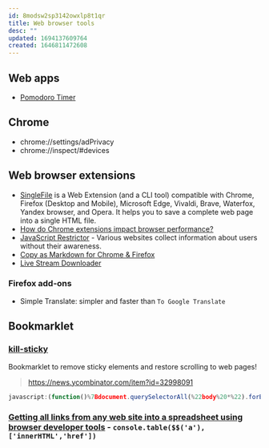 ```yaml
---
id: 8modsw2sp3142owxlp8t1qr
title: Web browser tools
desc: ""
updated: 1694137609764
created: 1646811472608
---
```


## Web apps

- [Pomodoro Timer](https://pomodorotimer.online/)

## Chrome

- chrome://settings/adPrivacy
- chrome://inspect/#devices

## Web browser extensions

- [SingleFile](https://github.com/gildas-lormeau/SingleFile) is a Web Extension (and a CLI tool) compatible with Chrome, Firefox (Desktop and Mobile), Microsoft Edge, Vivaldi, Brave, Waterfox, Yandex browser, and Opera. It helps you to save a complete web page into a single HTML file.
- [How do Chrome extensions impact browser performance?](https://www.debugbear.com/blog/chrome-extension-performance-2021)
- [JavaScript Restrictor](https://polcak.github.io/jsrestrictor/) - Various websites collect information about users without their awareness.
- [Copy as Markdown for Chrome & Firefox](https://github.com/yorkxin/copy-as-markdown)
- [Live Stream Downloader](https://chrome.google.com/webstore/detail/live-stream-downloader/looepbdllpjgdmkpdcdffhdbmpbcfekj)

### Firefox add-ons

- Simple Translate: simpler and faster than `To Google Translate`

## Bookmarklet

### [kill-sticky](https://github.com/t-mart/kill-sticky)

Bookmarklet to remove sticky elements and restore scrolling to web pages!

> https://news.ycombinator.com/item?id=32998091

```js
javascript:(function()%7Bdocument.querySelectorAll(%22body%20*%22).forEach(function(node)%7Bif(%5B%22fixed%22%2C%22sticky%22%5D.includes(getComputedStyle(node).position))%7Bnode.parentNode.removeChild(node)%7D%7D)%3Bdocument.querySelectorAll(%22html%20*%22).forEach(function(node)%7Bvar%20s%3DgetComputedStyle(node)%3Bif(%22hidden%22%3D%3D%3Ds%5B%22overflow%22%5D)%7Bnode.style%5B%22overflow%22%5D%3D%22visible%22%7Dif(%22hidden%22%3D%3D%3Ds%5B%22overflow-x%22%5D)%7Bnode.style%5B%22overflow-x%22%5D%3D%22visible%22%7Dif(%22hidden%22%3D%3D%3Ds%5B%22overflow-y%22%5D)%7Bnode.style%5B%22overflow-y%22%5D%3D%22visible%22%7D%7D)%3Bvar%20htmlNode%3Ddocument.querySelector(%22html%22)%3BhtmlNode.style%5B%22overflow%22%5D%3D%22visible%22%3BhtmlNode.style%5B%22overflow-x%22%5D%3D%22visible%22%3BhtmlNode.style%5B%22overflow-y%22%5D%3D%22visible%22%7D)()%3B%0A
```

### [Getting all links from any web site into a spreadsheet using browser developer tools](https://christianheilmann.com/2023/08/24/quick-tip-getting-all-links-from-any-web-site-into-a-spreadsheet-using-browser-developer-tools/) - `console.table($$('a'),['innerHTML','href'])`
